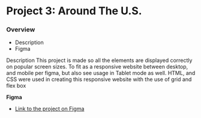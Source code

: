# Project 3: Around The U.S.

### Overview

- Description
- Figma

Description
This project is made so all the elements are displayed correctly on popular screen sizes. To fit as a responsive website between desktop, and mobile per figma, but also see usage in Tablet mode as well.
HTML, and CSS were used in creating this responsive website with the use of grid and flex box

**Figma**

- [Link to the project on Figma](https://www.figma.com/file/ii4xxsJ0ghevUOcssTlHZv/Sprint-3%3A-Around-the-US?node-id=0%3A1)
